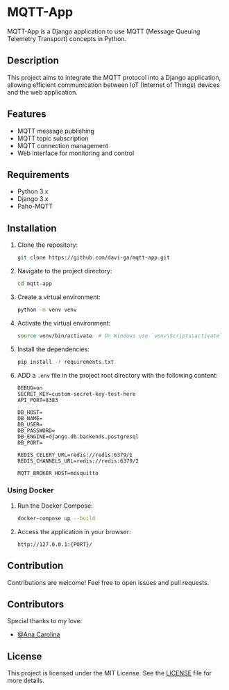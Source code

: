 # MQTT-App

MQTT-App is a Django application to use MQTT (Message Queuing Telemetry Transport) concepts in Python.

## Description

This project aims to integrate the MQTT protocol into a Django application, allowing efficient communication between IoT (Internet of Things) devices and the web application.

## Features

- MQTT message publishing
- MQTT topic subscription
- MQTT connection management
- Web interface for monitoring and control

## Requirements

- Python 3.x
- Django 3.x
- Paho-MQTT

## Installation

1. Clone the repository:
    ```bash
    git clone https://github.com/davi-ga/mqtt-app.git
    ```
2. Navigate to the project directory:
    ```bash
    cd mqtt-app
    ```
3. Create a virtual environment:
    ```bash
    python -m venv venv
    ```
4. Activate the virtual environment:
    ```bash
    source venv/bin/activate  # On Windows use `venv\Scripts\activate`
    ```
5. Install the dependencies:
    ```bash
    pip install -r requirements.txt
    ```
6. ADD a `.env` file in the project root directory with the following content:
    ```env
    DEBUG=on
    SECRET_KEY=custom-secret-key-test-here
    API_PORT=8383

    DB_HOST=
    DB_NAME=
    DB_USER=
    DB_PASSWORD=
    DB_ENGINE=django.db.backends.postgresql
    DB_PORT=

    REDIS_CELERY_URL=redis://redis:6379/1
    REDIS_CHANNELS_URL=redis://redis:6379/2

    MQTT_BROKER_HOST=mosquitto
    ```

### Using Docker

1. Run the Docker Compose:
    ```bash
    docker-compose up --build
    ```
3. Access the application in your browser:
    ```
    http://127.0.0.1:{PORT}/
    ```

## Contribution

Contributions are welcome! Feel free to open issues and pull requests.

## Contributors

Special thanks to my love:

- [@Ana Carolina](https://github.com/mxtqnt)

## License

This project is licensed under the MIT License. See the [LICENSE](LICENSE) file for more details.